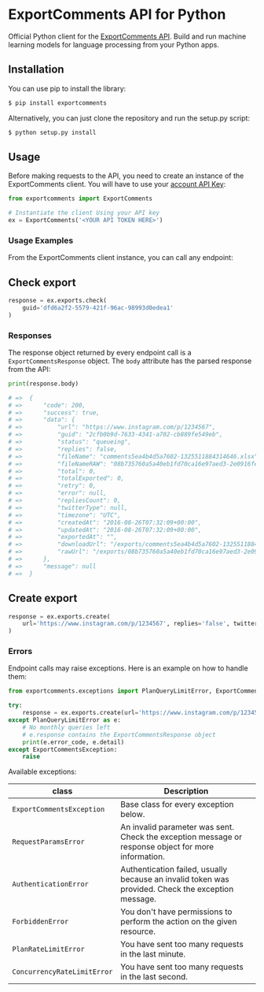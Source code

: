 # ExportComments API for Python

Official Python client for the [ExportComments API](https://exportcomments.com/api). Build and run machine learning models for language processing from your Python apps.

## Installation

You can use pip to install the library:

```bash
$ pip install exportcomments
```

Alternatively, you can just clone the repository and run the setup.py script:

```bash
$ python setup.py install
```

## Usage

Before making requests to the API, you need to create an instance of the ExportComments client. You will have to use your [account API Key](https://exportcomments.com/pricing):

```python
from exportcomments import ExportComments

# Instantiate the client Using your API key
ex = ExportComments('<YOUR API TOKEN HERE>')
```

### Usage Examples

From the ExportComments client instance, you can call any endpoint:

## Check export

```python
response = ex.exports.check(
    guid='dfd6a2f2-5579-421f-96ac-98993d0edea1'
)

```

### Responses

The response object returned by every endpoint call is a `ExportCommentsResponse` object. The `body` attribute has the parsed response from the API:

```python
print(response.body)

# =>  {
# =>      "code": 200,
# =>      "success": true,
# =>      "data": {
# =>          "url": "https://www.instagram.com/p/1234567",
# =>          "guid": "2cfb0b9d-7633-4341-a702-cb889fe549eb",
# =>          "status": "queueing",
# =>          "replies": false,
# =>          "fileName": "comments5ea4b4d5a7602-1325511884314646.xlsx",
# =>          "fileNameRAW": "08b735760a5a40eb1fd70ca16e97aed3-2e0916fe-de86-4422-8449-fb608cbe5221.json",
# =>          "total": 0,
# =>          "totalExported": 0,
# =>          "retry": 0,
# =>          "error": null,
# =>          "repliesCount": 0,
# =>          "twitterType": null,
# =>          "timezone": "UTC",
# =>          "createdAt": "2016-08-26T07:32:09+00:00",
# =>          "updatedAt": "2016-08-26T07:32:09+00:00",
# =>          "exportedAt": "",
# =>          "downloadUrl": "/exports/comments5ea4b4d5a7602-1325511884314646.xlsx",
# =>          "rawUrl": "/exports/08b735760a5a40eb1fd70ca16e97aed3-2e0916fe-de86-4422-8449-fb608cbe5221.json"
# =>      },
# =>      "message": null
# =>  }
```

## Create export

```python
response = ex.exports.create(
    url='https://www.instagram.com/p/1234567', replies='false', twitterType=None
)

```

### Errors

Endpoint calls may raise exceptions. Here is an example on how to handle them:

```python
from exportcomments.exceptions import PlanQueryLimitError, ExportCommentsException

try:
    response = ex.exports.create(url='https://www.instagram.com/p/1234567', replies='false', twitterType=None)
except PlanQueryLimitError as e:
    # No monthly queries left
    # e.response contains the ExportCommentsResponse object
    print(e.error_code, e.detail)
except ExportCommentsException:
    raise
```

Available exceptions:

| class                       | Description                                                                                         |
| --------------------------- | --------------------------------------------------------------------------------------------------- |
| `ExportCommentsException`   | Base class for every exception below.                                                               |
| `RequestParamsError`        | An invalid parameter was sent. Check the exception message or response object for more information. |
| `AuthenticationError`       | Authentication failed, usually because an invalid token was provided. Check the exception message.  |
| `ForbiddenError`            | You don't have permissions to perform the action on the given resource.                             |
| `PlanRateLimitError`        | You have sent too many requests in the last minute.                                                 |
| `ConcurrencyRateLimitError` | You have sent too many requests in the last second.                                                 |
